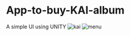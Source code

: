# App-to-buy-KAI-album
A simple UI using UNITY
![kai](https://user-images.githubusercontent.com/78023426/134410918-0303a0e8-e3b1-412b-8b64-b241d3692b49.jpg)
![menu](https://user-images.githubusercontent.com/78023426/134410954-61a4058c-bcd4-4098-b4ec-7218f76aae3d.jpg)
